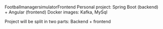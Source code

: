  FootballmanagersimulatorFrontend
Personal project:
Spring Boot (backend) + Angular (frontend)
Docker images: Kafka, MySql

Project will be split in two parts: Backend + frontend
